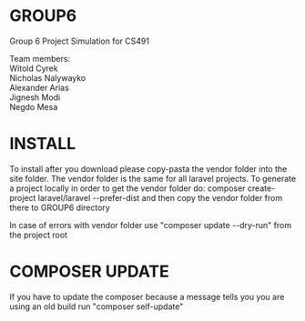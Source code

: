 GROUP6
======

Group 6 Project Simulation for CS491

Team members:<br>
Witold Cyrek<br>
Nicholas Nalywayko<br>
Alexander Arias<br>
Jignesh Modi<br>
Negdo Mesa<br>

INSTALL
======

To install after you download please copy-pasta the vendor folder into the site folder.  The vendor folder is the same for all laravel projects.  To generate a project locally in order to get the vendor folder do: composer create-project laravel/laravel --prefer-dist <project directory> and then copy the vendor folder from there to GROUP6 directory

In case of errors with vendor folder use "composer update --dry-run" from the project root

COMPOSER UPDATE
======

If you have to update the composer because a message tells you you are using an old build run "composer self-update"
